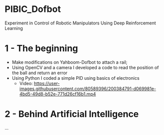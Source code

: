 # PIBIC_Dofbot
Experiment in Control of Robotic Manipulators Using Deep Reinforcement Learning

# 1 - The beginning
- Make modifications on Yahboom-Dofbot to attach a rail;
- Using OpenCV and a camera I developed a code to read the position of the ball and return an error
- Using Python I coded a simple PID using basics of electronics
  - Video: https://user-images.githubusercontent.com/80589396/200384791-d069981e-4bd5-49d8-b52e-771d26cf16b1.mp4
# 2 - Behind Artificial Intelligence
...

